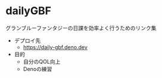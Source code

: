 # dailyGBF
グランブルーファンタジーの日課を効率よく行うためのリンク集
- デプロイ先
  - https://daily-gbf.deno.dev
- 目的
  - 自分のQOL向上
  - Denoの練習